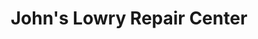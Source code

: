 ---
title: "John's Lowry Repair Center"
url: /minneapolis/johns-lowry-repair-center/
shop: Autowerkstatt
---